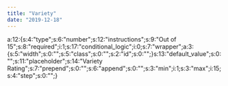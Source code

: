 ```yaml
---
title: "Variety"
date: "2019-12-18"
---
```


a:12:{s:4:"type";s:6:"number";s:12:"instructions";s:9:"Out of 15";s:8:"required";i:1;s:17:"conditional\_logic";i:0;s:7:"wrapper";a:3:{s:5:"width";s:0:"";s:5:"class";s:0:"";s:2:"id";s:0:"";}s:13:"default\_value";s:0:"";s:11:"placeholder";s:14:"Variety Rating";s:7:"prepend";s:0:"";s:6:"append";s:0:"";s:3:"min";i:1;s:3:"max";i:15;s:4:"step";s:0:"";}
